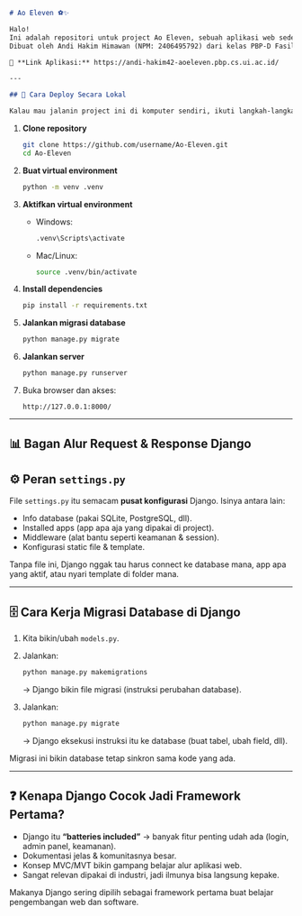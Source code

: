 ````markdown
# Ao Eleven ⚽✨

Halo!  
Ini adalah repositori untuk project Ao Eleven, sebuah aplikasi web sederhana bertemakan football shop berbasis Django.  
Dibuat oleh Andi Hakim Himawan (NPM: 2406495792) dari kelas PBP-D Fasilkom UI.  

🔗 **Link Aplikasi:** https://andi-hakim42-aoeleven.pbp.cs.ui.ac.id/

---

## 🚀 Cara Deploy Secara Lokal

Kalau mau jalanin project ini di komputer sendiri, ikuti langkah-langkah ini:
````
1. **Clone repository**
   ```bash
   git clone https://github.com/username/Ao-Eleven.git
   cd Ao-Eleven

2. **Buat virtual environment**

   ```bash
   python -m venv .venv
   ```

3. **Aktifkan virtual environment**

   * Windows:

     ```bash
     .venv\Scripts\activate
     ```
   * Mac/Linux:

     ```bash
     source .venv/bin/activate
     ```

4. **Install dependencies**

   ```bash
   pip install -r requirements.txt
   ```

5. **Jalankan migrasi database**

   ```bash
   python manage.py migrate
   ```

6. **Jalankan server**

   ```bash
   python manage.py runserver
   ```

7. Buka browser dan akses:

   ```
   http://127.0.0.1:8000/
   ```

---

## 📊 Bagan Alur Request & Response Django


## ⚙️ Peran `settings.py`

File `settings.py` itu semacam **pusat konfigurasi** Django.
Isinya antara lain:

* Info database (pakai SQLite, PostgreSQL, dll).
* Installed apps (app apa aja yang dipakai di project).
* Middleware (alat bantu seperti keamanan & session).
* Konfigurasi static file & template.

Tanpa file ini, Django nggak tau harus connect ke database mana, app apa yang aktif, atau nyari template di folder mana.

---

## 🗄️ Cara Kerja Migrasi Database di Django

1. Kita bikin/ubah `models.py`.
2. Jalankan:

   ```bash
   python manage.py makemigrations
   ```

   → Django bikin file migrasi (instruksi perubahan database).
3. Jalankan:

   ```bash
   python manage.py migrate
   ```

   → Django eksekusi instruksi itu ke database (buat tabel, ubah field, dll).

Migrasi ini bikin database tetap sinkron sama kode yang ada.

---

## ❓ Kenapa Django Cocok Jadi Framework Pertama?

* Django itu **“batteries included”** → banyak fitur penting udah ada (login, admin panel, keamanan).
* Dokumentasi jelas & komunitasnya besar.
* Konsep MVC/MVT bikin gampang belajar alur aplikasi web.
* Sangat relevan dipakai di industri, jadi ilmunya bisa langsung kepake.

Makanya Django sering dipilih sebagai framework pertama buat belajar pengembangan web dan software.

```


